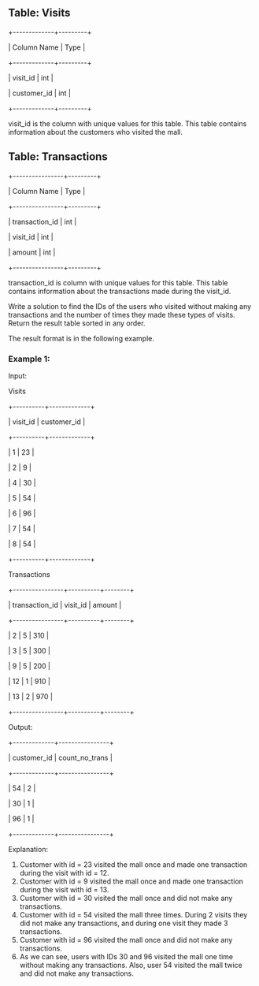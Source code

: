 ## Table: Visits

+-------------+---------+

| Column Name | Type    |

+-------------+---------+

| visit_id    | int     |

| customer_id | int     |

+-------------+---------+

visit_id is the column with unique values for this table.
This table contains information about the customers who visited the mall. 

## Table: Transactions

+----------------+---------+

| Column Name    | Type    |

+----------------+---------+

| transaction_id | int     |

| visit_id       | int     |

| amount         | int     |

+----------------+---------+

transaction_id is column with unique values for this table.
This table contains information about the transactions made during the visit_id.
 
Write a solution to find the IDs of the users who visited without making any transactions and the number of times they made these types of visits.
Return the result table sorted in any order.

The result format is in the following example.

### Example 1:

Input: 

Visits

+----------+-------------+

| visit_id | customer_id |

+----------+-------------+

| 1        | 23          |

| 2        | 9           |

| 4        | 30          |

| 5        | 54          |

| 6        | 96          |

| 7        | 54          |

| 8        | 54          |

+----------+-------------+

Transactions

+----------------+----------+--------+

| transaction_id | visit_id | amount |

+----------------+----------+--------+

| 2              | 5        | 310    |

| 3              | 5        | 300    |

| 9              | 5        | 200    |

| 12             | 1        | 910    |

| 13             | 2        | 970    |

+----------------+----------+--------+

Output: 

+-------------+----------------+

| customer_id | count_no_trans |

+-------------+----------------+

| 54          | 2              |

| 30          | 1              |

| 96          | 1              |

+-------------+----------------+

Explanation: 
1. Customer with id = 23 visited the mall once and made one transaction during the visit with id = 12.
2. Customer with id = 9 visited the mall once and made one transaction during the visit with id = 13.
3. Customer with id = 30 visited the mall once and did not make any transactions.
4. Customer with id = 54 visited the mall three times. During 2 visits they did not make any transactions, and during one visit they made 3 transactions.
5. Customer with id = 96 visited the mall once and did not make any transactions.
6. As we can see, users with IDs 30 and 96 visited the mall one time without making any transactions. Also, user 54 visited the mall twice and did not make any transactions.
